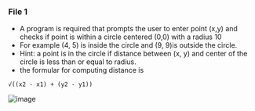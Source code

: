 ### File 1
* A program is required that prompts the user to enter point (x,y) and checks if point is within a circle centered (0,0) with a radius 10
* For example (4, 5) is inside the circle and (9, 9)is outside the circle.
* Hint: a point is in the circle if distance between (x, y) and center of the circle is less than or equal to radius.
* the formular for computing distance is 

```
√((x2 - x1) + (y2 - y1))

```
![image]('./CAT2_OOP.drawio')
